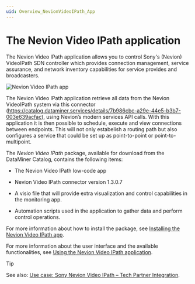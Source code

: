 ```yaml
---
uid: Overview_NevionVideoIPath_App
---
```


# The Nevion Video IPath application

The Nevion Video IPath application allows you to control Sony's (Nevion) VideoIPath SDN controller which provides connection management, service assurance, and network inventory capabilities for service provides and broadcasters.

![Nevion Video IPath app](~/user-guide/images/Nevion_OverviewPage.png)

The Nevion Video IPath application retrieve all data from the Nevion VideoIPath system via this connector (https://catalog.dataminer.services/details/7b986cbc-a29e-44e5-b3b7-003e639acfac), using Nevion’s modern services API calls. With this application it is then possible to schedule, execute and view connections between endpoints. This will not only estabelish a routing path but also configures a service that could be set up as point-to-point or point-to-multipoint.

The *Nevion Video IPath* package, available for download from the DataMiner Catalog, contains the following items:

- The Nevion Video IPath low-code app

- Nevion Video IPath connector version 1.3.0.7

- A visio file that will provide extra visualization and control capabilities in the monitoring app.

- Automation scripts used in the application to gather data and perform control operations.

For more information about how to install the package, see [Installing the Nevion Video IPath app](xref:Installing_NevionVideoIPath_App).

For more information about the user interface and the available functionalities, see [Using the Nevion Video IPath application](xref:How_to_NevionVideoIPath_App).

> [!TIP]
> See also: [Use case: Sony Nevion Video IPath – Tech Partner Integration](https://community.dataminer.services/use-case/sony-nevion-videoipath-integration/).
